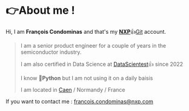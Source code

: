 # 👉About me !

Hi, I am **François Condominas** and that's my [**NXP**](https://www.nxp.com/)👍[Git](https://github.com/) account.

> I am a senior product engineer for a couple of years in the semiconductor industry.
> 
> I am also certified in Data Science at [DataScientest](https://formation.datascientest.com/)👍 since 2022
> 
> I know 🐍**Python** but I am not using it on a daily baisis
>
> I am located in [Caen](https://www.caenlamer-tourisme.com/) / Normandy / France 

If you want to contact me : francois.condominas@nxp.com
